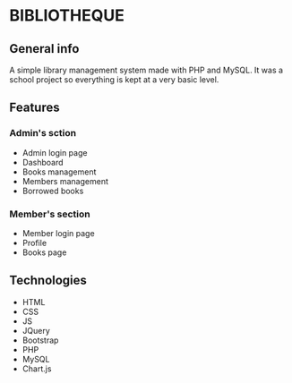 # BIBLIOTHEQUE
## General info
A simple library management system made with PHP and MySQL. It was a school project so everything is kept at a very basic level.

## Features
### Admin's sction 
* Admin login page
* Dashboard
* Books management
* Members management
* Borrowed books

### Member's section
* Member login page
* Profile
* Books page



## Technologies
* HTML
* CSS
* JS
* JQuery
* Bootstrap
* PHP
* MySQL
* Chart.js
